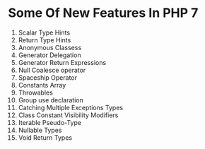 Some Of New Features In PHP 7
=============================

1.  Scalar Type Hints
2.  Return Type Hints
3.  Anonymous  Classess
4.  Generator Delegation
5.  Generator Return Expressions
6.  Null Coalesce operator
7.  Spaceship Operator
8.  Constants Array
9.  Throwables
10. Group use declaration
11. Catching Multiple Exceptions Types
12. Class Constant Visibility Modifiers
13. Iterable Pseudo-Type
14. Nullable Types
15. Void Return Types
